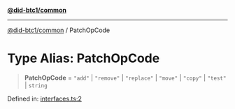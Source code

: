 [**@did-btc1/common**](../README.md)

***

[@did-btc1/common](../globals.md) / PatchOpCode

# Type Alias: PatchOpCode

> **PatchOpCode** = `"add"` \| `"remove"` \| `"replace"` \| `"move"` \| `"copy"` \| `"test"` \| `string`

Defined in: [interfaces.ts:2](https://github.com/dcdpr/did-btc1-js/blob/4ab6f9915d95beed9bc633644c9db1539395f512/packages/common/src/interfaces.ts#L2)
